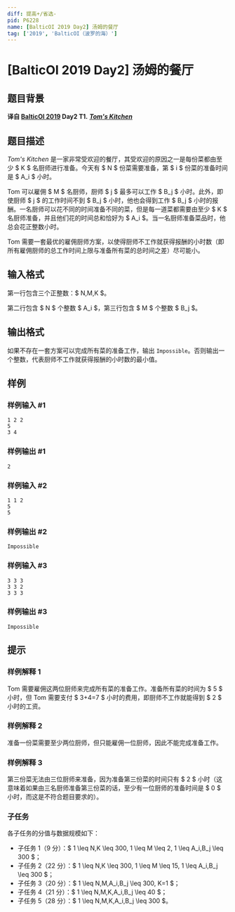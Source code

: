 ```yaml
---
diff: 提高+/省选-
pid: P6228
name: [BalticOI 2019 Day2] 汤姆的餐厅
tag: ['2019', 'BalticOI（波罗的海）']
---
```

# [BalticOI 2019 Day2] 汤姆的餐厅
## 题目背景

**译自 [BalticOI 2019](http://boi2019.eio.ee/tasks/) Day2 T1.** ***[Tom's Kitchen](http://boi2019.eio.ee/wp-content/uploads/2019/05/kitchen.en_.pdf)***
## 题目描述

*Tom's Kitchen* 是一家非常受欢迎的餐厅，其受欢迎的原因之一是每份菜都由至少 $ K $ 名厨师进行准备。今天有 $ N $ 份菜需要准备，第 $ i $ 份菜的准备时间是 $ A_i $ 小时。

Tom 可以雇佣 $ M $ 名厨师，厨师 $ j $ 最多可以工作 $ B_j $ 小时。此外，即使厨师 $ j $ 的工作时间不到 $ B_j $ 小时，他也会得到工作 $ B_j $ 小时的报酬。一名厨师可以花不同的时间准备不同的菜，但是每一道菜都需要由至少 $ K $ 名厨师准备，并且他们花的时间总和恰好为 $ A_i $。当一名厨师准备菜品时，他总会花正整数小时。

Tom 需要一套最优的雇佣厨师方案，以使得厨师不工作就获得报酬的小时数（即所有雇佣厨师的总工作时间上限与准备所有菜的总时间之差）尽可能小。
## 输入格式

第一行包含三个正整数：$ N,M,K $。

第二行包含 $ N $ 个整数 $ A_i $，第三行包含 $ M $ 个整数 $ B_j $。
## 输出格式

如果不存在一套方案可以完成所有菜的准备工作，输出 `Impossible`。否则输出一个整数，代表厨师不工作就获得报酬的小时数的最小值。
## 样例

### 样例输入 #1
```
1 2 2
5
3 4
```
### 样例输出 #1
```
2
```
### 样例输入 #2
```
1 1 2
5
5
```
### 样例输出 #2
```
Impossible
```
### 样例输入 #3
```
3 3 3
3 3 2
3 3 3
```
### 样例输出 #3
```
Impossible
```
## 提示

### 样例解释 1

Tom 需要雇佣这两位厨师来完成所有菜的准备工作。准备所有菜的时间为 $ 5 $ 小时，但 Tom 需要支付 $ 3+4=7 $ 小时的费用，即厨师不工作就能得到 $ 2 $ 小时的工资。

### 样例解释 2

准备一份菜需要至少两位厨师，但只能雇佣一位厨师，因此不能完成准备工作。

### 样例解释 3

第三份菜无法由三位厨师来准备，因为准备第三份菜的时间只有 $ 2 $ 小时（这意味着如果由三名厨师准备第三份菜的话，至少有一位厨师的准备时间是 $ 0 $ 小时，而这是不符合题目要求的）。

### 子任务

各子任务的分值与数据规模如下：

- 子任务 1（9 分）：$ 1 \leq N,K \leq 300, 1 \leq M \leq 2, 1 \leq A_i,B_j \leq 300 $；
- 子任务 2（22 分）：$ 1 \leq N,K \leq 300, 1 \leq M \leq 15, 1 \leq A_i,B_j \leq 300 $；
- 子任务 3（20 分）：$ 1 \leq N,M,A_i,B_j \leq 300, K=1 $；
- 子任务 4（21 分）：$ 1 \leq N,M,K,A_i,B_j \leq 40 $；
- 子任务 5（28 分）：$ 1 \leq N,M,K,A_i,B_j \leq 300 $。
